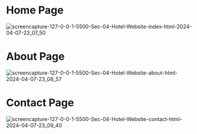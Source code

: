# Home Page
![screencapture-127-0-0-1-5500-Sec-04-Hotel-Website-index-html-2024-04-07-23_07_50](https://github.com/tawsifmahmud05/Hotel-Website-HTML-CSS/assets/85132422/b7f19663-06b8-4865-978d-3304147ce6b3)

# About Page
![screencapture-127-0-0-1-5500-Sec-04-Hotel-Website-about-html-2024-04-07-23_08_57](https://github.com/tawsifmahmud05/Hotel-Website-HTML-CSS/assets/85132422/5348571b-8f4a-4b01-b98e-d6ae882af3a3)

# Contact Page
![screencapture-127-0-0-1-5500-Sec-04-Hotel-Website-contact-html-2024-04-07-23_09_40](https://github.com/tawsifmahmud05/Hotel-Website-HTML-CSS/assets/85132422/20ff22f3-94b1-4fa3-8a6d-a4e826a3e246)


